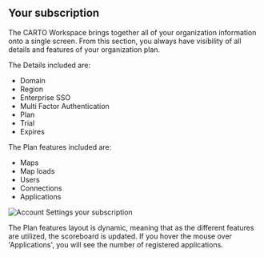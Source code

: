 ## Your subscription

The CARTO Workspace brings together all of your organization information onto a single screen. From this section, you always have visibility of all details and features of your organization plan.

The Details included are:

- Domain
- Region
- Enterprise SSO
- Multi Factor Authentication
- Plan
- Trial
- Expires

The Plan features included are:

- Maps
- Map loads
- Users
- Connections
- Applications

![Account Settings your subscription](/img/cloud-native-workspace/settings/settings_your_subscription.png)

The Plan features layout is dynamic, meaning that as the different features are utilized, the scoreboard is updated. If you hover the mouse over 'Applications', you will see the number of registered applications.